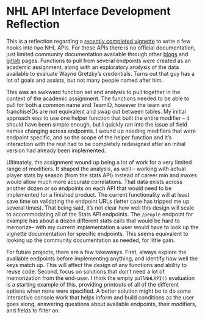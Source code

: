 NHL API Interface Development Reflection
================

This is a reflection regarding a [recently completed
vignette](https://fd54386.github.io/NHL-API-Interface) to write a few
hooks into two NHL APIs. For these APIs there is no official
documentation, just limited community documentation available through
other
[blogs](https://www.kevinsidwar.com/iot/2017/7/1/the-undocumented-nhl-stats-api)
and [gitlab](https://gitlab.com/dword4/nhlapi/-/tree/master) pages.
Functions to pull from several endpoints were created as an academic
assignment, along with an exploratory analysis of the data available to
evaluate Wayne Gretzky’s credentials. Turns out that guy has a lot of
goals and assists, but not many people named after him.

This was an awkward function set and analysis to pull together in the
context of the academic assignment. The functions needed to be able to
pull for both a common name and TeamID, however the team and
franchiseIDs are not equivalent and swap out between tables. My initial approach was to use one
helper function that built the entire modifier – it should have been
simple enough, but I quickly ran into the issue of field names changing
across endpoints. I wound up needing modifiers that were endpoint
specific, and so the scope of the helper function and it’s interaction
with the rest had to be completely redesigned after an initial version
had already been implemented.

Ultimately, the assignment wound up being a lot of work for a very
limited range of modifiers. It shaped the analysis, as well – working
with actual player stats by season (from the stats API) instead of
career min and maxes would allow much more accurate correlations. That
data exists across another dozen or so endpoints on each API that would
need to be implemented for a finished product. The current functionality
will at least save time on validating the endpoint URLs (letter case has
tripped me up several times). That being said, it’s not clear how well
this design will scale to accommodating all of the Stats API endpoints.
The `/people` endpoint for example has about a dozen different stats
calls that would be hard to memorize– with my current implementation a
user would have to look up the vignette documentation for specific
endpoints. This seems equivalent to looking up the community
documentation as needed, for little gain.

For future projects, there are a few takeaways. First, always explore
the available endpoints before implementing anything, and identify how
well the keys match up. This will affect the design of any functions and
ability to reuse code. Second, focus on solutions that don’t need a lot
of memorization from the end-user. I think the empty `pullNHLAPI()`
evaluation is a starting example of this, providing printouts of all of
the different options when none were specified. A better solution might
be to do some interactive console work that helps inform and build
conditions as the user goes along, answering questions about available
endpoints, their modifiers, and fields to filter on.
